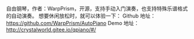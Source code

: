 自由钢琴，作者：WarpPrism，开源，支持手动入门演奏，也支持特殊乐谱格式的自动演奏。
想要休闲放松时，就可以体验一下：
Github 地址： https://github.com/WarpPrism/AutoPiano
Demo 地址： http://crystalworld.gitee.io/qpiano/#/